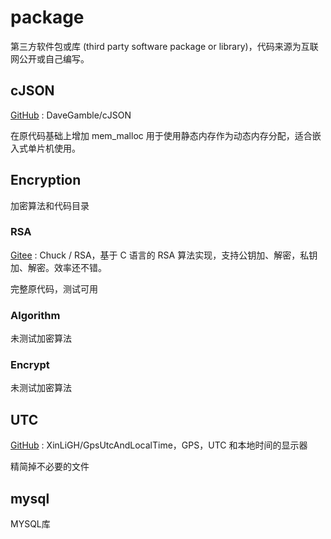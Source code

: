 # package
第三方软件包或库 (third party software package or  library)，代码来源为互联网公开或自己编写。

## cJSON

[GitHub](https://github.com/DaveGamble/cJSON.git) : DaveGamble/cJSON

在原代码基础上增加 mem_malloc 用于使用静态内存作为动态内存分配，适合嵌入式单片机使用。

## Encryption
加密算法和代码目录

### RSA
[Gitee](https://gitee.com/lch0821/RSA) : Chuck / RSA，基于 C 语言的 RSA 算法实现，支持公钥加、解密，私钥加、解密。效率还不错。

完整原代码，测试可用

### Algorithm
未测试加密算法

### Encrypt
未测试加密算法

## UTC
[GitHub](https://github.com/XinLiGH/GpsUtcAndLocalTime) : XinLiGH/GpsUtcAndLocalTime，GPS，UTC 和本地时间的显示器

精简掉不必要的文件

## mysql

MYSQL库




